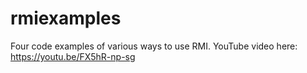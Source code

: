 # rmiexamples
Four code examples of various ways to use RMI.
YouTube video here:
https://youtu.be/FX5hR-np-sg
